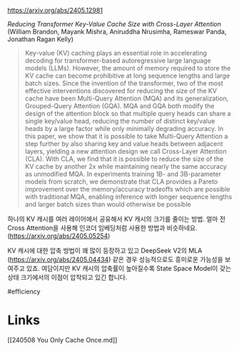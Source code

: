 https://arxiv.org/abs/2405.12981

*Reducing Transformer Key-Value Cache Size with Cross-Layer Attention* (William Brandon, Mayank Mishra, Aniruddha Nrusimha, Rameswar Panda, Jonathan Ragan Kelly)

> Key-value (KV) caching plays an essential role in accelerating decoding for transformer-based autoregressive large language models (LLMs). However, the amount of memory required to store the KV cache can become prohibitive at long sequence lengths and large batch sizes. Since the invention of the transformer, two of the most effective interventions discovered for reducing the size of the KV cache have been Multi-Query Attention (MQA) and its generalization, Grouped-Query Attention (GQA). MQA and GQA both modify the design of the attention block so that multiple query heads can share a single key/value head, reducing the number of distinct key/value heads by a large factor while only minimally degrading accuracy. In this paper, we show that it is possible to take Multi-Query Attention a step further by also sharing key and value heads between adjacent layers, yielding a new attention design we call Cross-Layer Attention (CLA). With CLA, we find that it is possible to reduce the size of the KV cache by another 2x while maintaining nearly the same accuracy as unmodified MQA. In experiments training 1B- and 3B-parameter models from scratch, we demonstrate that CLA provides a Pareto improvement over the memory/accuracy tradeoffs which are possible with traditional MQA, enabling inference with longer sequence lengths and larger batch sizes than would otherwise be possible

하나의 KV 캐시를 여러 레이어에서 공유해서 KV 캐시의 크기를 줄이는 방법. 얼마 전 Cross Attention을 사용해 인코더 임베딩처럼 사용한 방법과 비슷하네요. (https://arxiv.org/abs/2405.05254)

KV 캐시에 대한 압축 방법이 꽤 많이 등장하고 있고 DeepSeek V2의 MLA (https://arxiv.org/abs/2405.04434) 같은 경우 성능적으로도 흥미로운 가능성을 보여주고 있죠. 여담이지만 KV 캐시의 압축률이 높아질수록 State Space Model이 갖는 상태 크기에서의 이점이 압착되고 있긴 합니다.

#efficiency

# Links

[[240508 You Only Cache Once.md]]